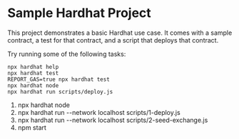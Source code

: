 # Sample Hardhat Project

This project demonstrates a basic Hardhat use case. It comes with a sample contract, a test for that contract, and a script that deploys that contract.

Try running some of the following tasks:

```shell
npx hardhat help
npx hardhat test
REPORT_GAS=true npx hardhat test
npx hardhat node
npx hardhat run scripts/deploy.js
```


1. npx hardhat node
2. npx hardhat run --network localhost scripts/1-deploy.js
3. npx hardhat run --network localhost scripts/2-seed-exchange.js
3. npm start

